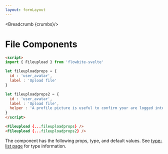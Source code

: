 ```yaml
---
layout: formLayout
---
```


<script>
  import Htwo from '../utils/Htwo.svelte'
    import ExampleDiv from '../utils/ExampleDiv.svelte'
import { onMount } from 'svelte';
import { Fileupload, Table, TableDefaultRow, Breadcrumb } from '$lib/index'

import componentProps from '../props/Fileupload.json'
let items = componentProps.props

let propHeader = ['Name', 'Type', 'Default']
let divClass='w-full relative overflow-x-auto shadow-md sm:rounded-lg py-4'
let theadClass ='text-xs text-gray-700 uppercase bg-gray-50 dark:bg-gray-700 dark:text-white'
let fileuploadprops = {
  id : 'user_avatar',
	label : 'Upload file'
}
let fileuploadprops2 = {
  id : 'user_avatar',
  label : 'Upload file',
  helper : 'A profile picture is useful to confirm your are logged into your account'
}
  let crumbs = [
    {
      label:'Home',
      href:'/'
    },
    {
      label:'Forms',
      href:'/forms/'
    },
    {
      label:'File input',
      href:'/forms/file-input'
    }
  ]
</script>

<Breadcrumb {crumbs}/>

<h1 class="text-3xl w-full dark:text-white py-8">File Components</h1>

<Htwo label="Examples" />

<ExampleDiv>
<Fileupload {...fileuploadprops} />
<Fileupload {...fileuploadprops2} />
</ExampleDiv>

```html
<script>
import { Fileupload } from 'flowbite-svelte'

let fileuploadprops = {
  id : 'user_avatar',
  label : 'Upload file'
}

let fileuploadprops2 = {
  id : 'user_avatar',
  label : 'Upload file',
  helper : 'A profile picture is useful to confirm your are logged into your account'
}
</script>

<Fileupload {...fileuploadprops} />
<Fileupload {...fileuploadprops2} />
```

<Htwo label="Props" />

<p>The component has the following props, type, and default values. See <a href="/type-list">type-list page</a> for type information.</p>

<Table header={propHeader} {divClass} {theadClass}>
  <TableDefaultRow {items} rowState='hover' />
</Table>